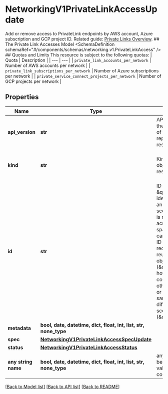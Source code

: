 # NetworkingV1PrivateLinkAccessUpdate

Add or remove access to PrivateLink endpoints by AWS account, Azure subscription and GCP project ID.  Related guide: [Private Links Overview](https://docs.confluent.io/cloud/current/networking/private-links/index.html).  ## The Private Link Accesses Model <SchemaDefinition schemaRef=\"#/components/schemas/networking.v1.PrivateLinkAccess\" />  ## Quotas and Limits This resource is subject to the following quotas:  | Quota | Description | | --- | --- | | `private_link_accounts_per_network` | Number of AWS accounts per network | | `private_link_subscriptions_per_network` | Number of Azure subscriptions per network | | `private_service_connect_projects_per_network` | Number of GCP projects per network |

## Properties
Name | Type | Description | Notes
------------ | ------------- | ------------- | -------------
**api_version** | **str** | APIVersion defines the schema version of this representation of a resource. | [optional] [readonly]  if omitted the server will use the default value of "networking/v1"
**kind** | **str** | Kind defines the object this REST resource represents. | [optional] [readonly]  if omitted the server will use the default value of "PrivateLinkAccess"
**id** | **str** | ID is the \&quot;natural identifier\&quot; for an object within its scope/namespace; it is normally unique across time but not space. That is, you can assume that the ID will not be reclaimed and reused after an object is deleted (\&quot;time\&quot;); however, it may collide with IDs for other object &#x60;kinds&#x60; or objects of the same &#x60;kind&#x60; within a different scope/namespace (\&quot;space\&quot;). | [optional] [readonly] 
**metadata** | **bool, date, datetime, dict, float, int, list, str, none_type** |  | [optional] 
**spec** | [**NetworkingV1PrivateLinkAccessSpecUpdate**](NetworkingV1PrivateLinkAccessSpecUpdate.md) |  | [optional] 
**status** | [**NetworkingV1PrivateLinkAccessStatus**](NetworkingV1PrivateLinkAccessStatus.md) |  | [optional] 
**any string name** | **bool, date, datetime, dict, float, int, list, str, none_type** | any string name can be used but the value must be the correct type | [optional]

[[Back to Model list]](../README.md#documentation-for-models) [[Back to API list]](../README.md#documentation-for-api-endpoints) [[Back to README]](../README.md)


